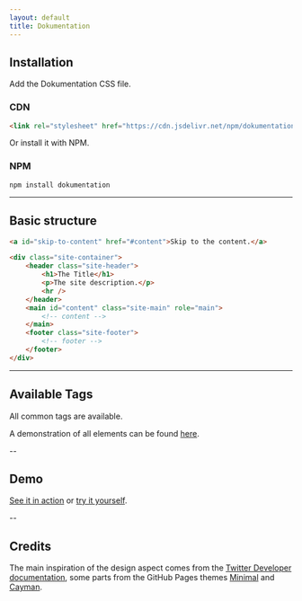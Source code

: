 ```yaml
---
layout: default
title: Dokumentation
---
```


## Installation

Add the Dokumentation CSS file.

### CDN

```html
<link rel="stylesheet" href="https://cdn.jsdelivr.net/npm/dokumentation@0.1.0/dokumentation.min.css" />
```

Or install it with NPM.

### NPM

```shell
npm install dokumentation
```

---

## Basic structure

```html
<a id="skip-to-content" href="#content">Skip to the content.</a>

<div class="site-container">
    <header class="site-header">
        <h1>The Title</h1>
        <p>The site description.</p>
        <hr />
    </header>
    <main id="content" class="site-main" role="main">
        <!-- content -->
    </main>
    <footer class="site-footer">
        <!-- footer -->
    </footer>
</div>
```

---

## Available Tags

All common tags are available.

A demonstration of all elements can be found [here](https://tobiasroeder.github.io/Dokumentation/elements).

--

## Demo

[See it in action](https://tobiasroeder.github.io/Dokumentation/elements) or [try it yourself](https://codepen.io/tobiasroeder/pen/QWJqXxb).

--

## Credits

The main inspiration of the design aspect comes from the [Twitter Developer documentation](https://developer.twitter.com/ja/docs/basics/response-codes), some parts from the GitHub Pages themes [Minimal](https://pages-themes.github.io/minimal/) and [Cayman](https://pages-themes.github.io/cayman/).
